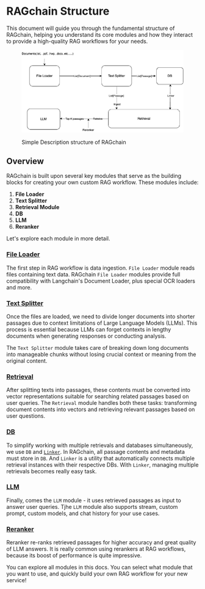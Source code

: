 # RAGchain Structure

This document will guide you through the fundamental structure of RAGchain, helping you understand its core modules and how they interact to provide a high-quality RAG workflows for your needs.

<figure><img src="../.gitbook/assets/image (1).png" alt=""><figcaption><p>Simple Description structure of RAGchain</p></figcaption></figure>

## Overview

RAGchain is built upon several key modules that serve as the building blocks for creating your own custom RAG workflow. These modules include:

1. **File Loader**
2. **Text Splitter**
3. **Retrieval Module**
4. **DB**
5. **LLM**
6. **Reranker**

Let's explore each module in more detail.

### [File Loader](file-loader/)

The first step in RAG workflow is data ingestion. `File Loader` module reads files containing text data. RAGchain `File Loader` modules provide full compatibility with Langchain's Document Loader, plus special OCR loaders and more.

### [Text Splitter](text-splitter/)

Once the files are loaded, we need to divide longer documents into shorter passages due to context limitations of Large Language Models (LLMs). This process is essential because LLMs can forget contexts in lengthy documents when generating responses or conducting analysis.

The `Text Splitter` module takes care of breaking down long documents into manageable chunks without losing crucial context or meaning from the original content.

### [Retrieval](retrieval/)

After splitting texts into passages, these contents must be converted into vector representations suitable for searching related passages based on user queries. The `Retrieval` module handles both these tasks: transforming document contents into vectors and retrieving relevant passages based on user questions.

### [DB](db/)

To simplify working with multiple retrievals and databases simultaneously, we use `DB` and [`Linker`](../utils/linker/redis_linker.md). In RAGchain, all passage contents and metadata must store in `DB`. And `Linker` is a utility that automatically connects multiple retrieval instances with their respective DBs. With `Linker`, managing multiple retrievals becomes really easy task.

### [LLM](llm/)

Finally, comes the `LLM` module - it uses retrieved passages as input to answer user queries. Tjhe `LLM` module also supports stream, custom prompt, custom models, and chat history for your use cases.

### [Reranker](./#reranker)

Reranker re-ranks retrieved passages for higher accuracy and great quality of LLM answers. It is really common using rerankers at RAG workflows, because its boost of performance is quite impressive.&#x20;



You can explore all modules in this docs. You can select what module that you want to use, and quickly build your own RAG workflow for your new service!&#x20;

